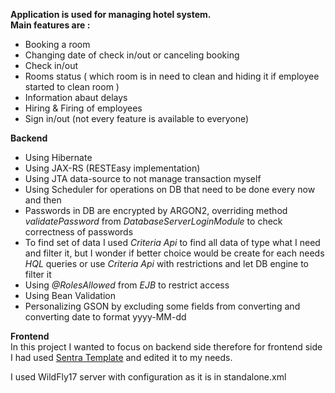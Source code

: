 **Application is used for managing hotel system. <br />**
**Main features  are :**
- Booking a room 
- Changing date of check in/out or canceling booking
- Check in/out 
- Rooms status ( which room is in need to clean and hiding it if employee started to clean room )
- Information abaut delays
- Hiring & Firing of employees
- Sign in/out (not every feature is available to everyone)

**Backend**
- Using Hibernate 
- Using JAX-RS (RESTEasy implementation)
- Using JTA data-source to not manage  transaction myself
- Using Scheduler for operations on DB that need to be done every now and then
- Passwords in DB are encrypted by ARGON2, overriding  method *validatePassword* from *DatabaseServerLoginModule* to check correctness of passwords
- To find set of data I used *Criteria Api* to find all data of type what I need and filter it, but I wonder if better choice would be create for each needs *HQL* queries or use *Criteria Api* with restrictions and let DB engine to filter it
- Using *@RolesAllowed* from *EJB* to restrict access 
- Using Bean Validation
-  Personalizing GSON by excluding some fields from converting and converting date to format yyyy-MM-dd

**Frontend**  
In this project I wanted to focus on backend side therefore for frontend side I had used [Sentra Template](https://templatemo.com/tm-518-sentra) and edited it to my needs.

I  used WildFly17 server with configuration as it is in standalone.xml
